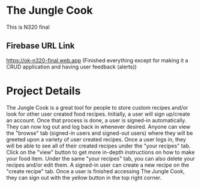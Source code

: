 # The Jungle Cook

This is N320 final

## Firebase URL Link

https://ok-n320-final.web.app (Finished everything except for making it a CRUD application and having user feedback (alerts))

# Project Details

The Jungle Cook is a great tool for people to store custom recipes and/or look for other user created food recipes. Initially, a user will sign up/create an account. Once that process is done, a user is signed-in automatically. They can now log out and log back in whenever desired. Anyone can view the "browse" tab (signed-in users and signed-out users) where they will be greeted upon a variety of user created recipes. Once a user logs in, they will be able to see all of their created recipes under the "your recipes" tab. Click on the "view" button to get more in-depth instructions on how to make your food item. Under the same "your recipes" tab, you can also delete your recipes and/or edit them. A signed-in user can create a new recipe on the "create recipe" tab. Once a user is finished accessing The Jungle Cook, they can sign out with the yellow button in the top right corner.
